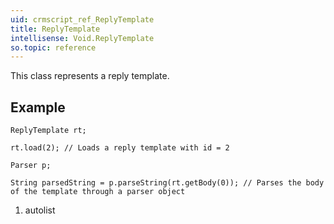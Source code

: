 ```yaml
---
uid: crmscript_ref_ReplyTemplate
title: ReplyTemplate
intellisense: Void.ReplyTemplate
so.topic: reference
---
```


This class represents a reply template.



## Example


    ReplyTemplate rt;
    
    rt.load(2); // Loads a reply template with id = 2
    
    Parser p;
    
    String parsedString = p.parseString(rt.getBody(0)); // Parses the body of the template through a parser object




1. autolist

